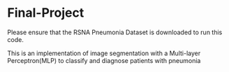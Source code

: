 # Final-Project

Please ensure that the RSNA Pneumonia Dataset is downloaded to run this code.

This is an implementation of image segmentation with a Multi-layer Perceptron(MLP) to classify and diagnose patients with pneumonia

